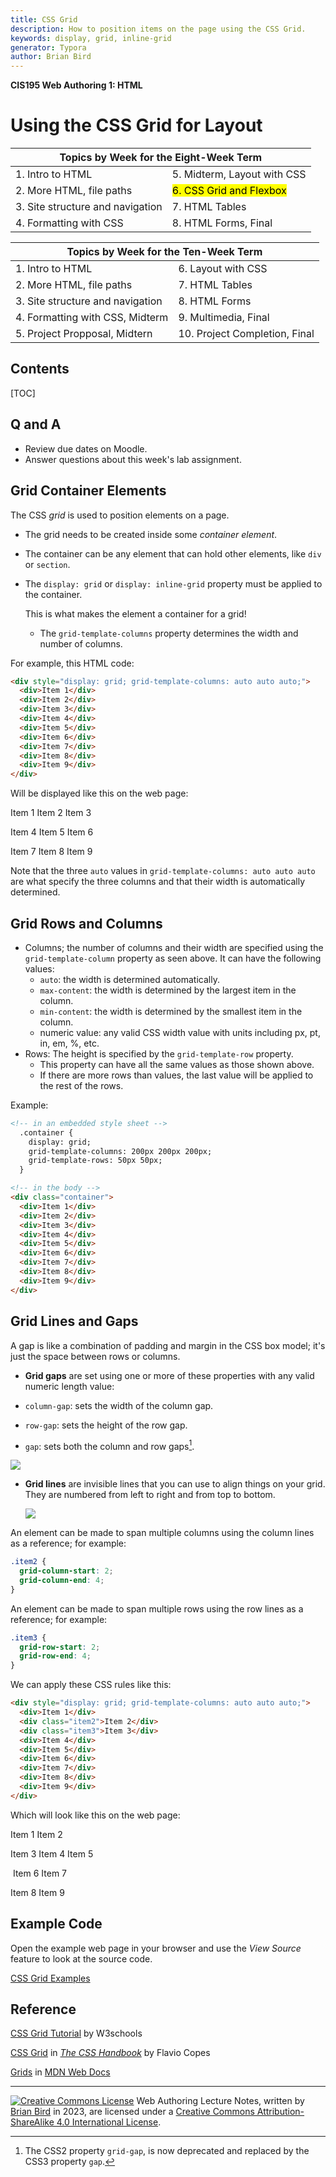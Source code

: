 ```yaml
---
title: CSS Grid
description: How to position items on the page using the CSS Grid. 
keywords: display, grid, inline-grid
generator: Typora
author: Brian Bird
---
```


**CIS195 Web Authoring 1: HTML**

<h1>Using the CSS Grid for Layout</h1>

<table>
  <thead>
    <tr>
      <th colspan="2">Topics by Week for the Eight-Week Term</th>
    </tr>
  </thead>
  <tbody>
    <tr>
      <td>1. Intro to HTML</td>
      <td>5. Midterm, Layout with CSS</td>
    </tr>
    <tr>
      <td>2. More HTML, file paths</td>
      <td><mark>6. CSS Grid and Flexbox</mark></td>
    </tr>
    <tr>
      <td>3. Site structure and navigation</td>
      <td>7. HTML Tables</td>
    </tr>
    <tr>
      <td>4. Formatting with CSS</td>
      <td>8. HTML Forms, Final</td>
    </tr>
  </tbody>
</table>



<table hidden>
  <thead>
    <tr>
      <th colspan="2">Topics by Week for the Ten-Week Term</th>
    </tr>
  </thead>
  <tbody>
    <tr>
      <td>1. Intro to HTML</td>
      <td>6. Layout with CSS</td>
    </tr>
    <tr>
      <td>2. More HTML, file paths</td>
      <td>7. HTML Tables</td>
    </tr>
    <tr>
      <td>3. Site structure and navigation</td>
      <td>8. HTML Forms</td>
    </tr>
    <tr>
      <td>4. Formatting with CSS, Midterm</td>
      <td>9. Multimedia, Final</td>
    </tr>
    <tr>
      <td>5. Project Propposal, Midtern</td>
      <td>10. Project Completion, Final</td>
    </tr>
  </tbody>
</table>
<h2>Contents</h2>

[TOC]

## Q and A

-   Review due dates on Moodle.
-   Answer questions about this week's lab assignment.

## Grid Container Elements

The CSS *grid* is used to position elements on a page. 

- The grid needs to be created inside some *container element*.  
- The container can be any element that can hold other elements, like `div` or  `section`.
- The `display: grid` or `display: inline-grid`  property must be applied to the container. 

  This is what makes the element a container for a grid!

  - The `grid-template-columns` property determines the width and number of columns.


For example, this HTML code:
```html
<div style="display: grid; grid-template-columns: auto auto auto;">
  <div>Item 1</div>
  <div>Item 2</div>
  <div>Item 3</div>  
  <div>Item 4</div>
  <div>Item 5</div>
  <div>Item 6</div>  
  <div>Item 7</div>
  <div>Item 8</div>
  <div>Item 9</div>  
</div>
```

Will be displayed like this on the web page:

Item 1						Item 2						Item 3  

Item 4						Item 5						Item 6  

Item 7						Item 8						Item 9  

Note that the three `auto` values in  `grid-template-columns: auto auto auto` are what specify the three columns and that their width is automatically determined.

## Grid Rows and Columns

- Columns; the number of columns and their width are specified using the `grid-template-column` property as seen above. It can have the following values:
  - `auto`:  the width is determined automatically.
  - `max-content`:  the width is determined by the largest item in the column.
  - `min-content`:  the width is determined by the smallest item in the column.
  - numeric value:  any valid CSS width value with units including px, pt, in, em, %, etc.
- Rows: The height is specified by the `grid-template-row` property.
  - This property can have all the same values as those shown above.
  - If there are more rows than values, the last value will be applied to the rest of the rows.

Example:

```html
<!-- in an embedded style sheet -->
  .container {
    display: grid; 
    grid-template-columns: 200px 200px 200px; 
    grid-template-rows: 50px 50px;
  }

<!-- in the body -->
<div class="container">
  <div>Item 1</div>
  <div>Item 2</div>
  <div>Item 3</div>  
  <div>Item 4</div>
  <div>Item 5</div>
  <div>Item 6</div>  
  <div>Item 7</div>
  <div>Item 8</div>
  <div>Item 9</div>  
</div>
```



## Grid Lines and Gaps

A gap is like a combination of padding and margin in the CSS box model; it's just the space between rows or columns. 

-  **Grid gaps** are set using one or more of these properties with any valid numeric length value:

  - `column-gap`: sets the width of the column gap.

  - `row-gap`: sets the height of the row gap.

  - `gap`: sets both the column and row gaps[^1].


![](Images/CSS_GirdGaps.png)

- **Grid lines** are invisible lines that you can use to align things on your grid. They are numbered from left to right and from top to bottom.

  ![](Images/CSS_GridLines.png)

An element can be made to span multiple columns using the column lines as a reference; for example:

  ```css
  .item2 {
    grid-column-start: 2;
    grid-column-end: 4;
  }
  ```

An element can be made to span multiple rows using the row lines as a reference; for example:

  ```CSS
  .item3 {
    grid-row-start: 2;
    grid-row-end: 4;
  }
  ```

We can apply these CSS rules like this:
```html
<div style="display: grid; grid-template-columns: auto auto auto;">
  <div>Item 1</div>
  <div class="item2">Item 2</div>
  <div class="item3">Item 3</div>  
  <div>Item 4</div>
  <div>Item 5</div>
  <div>Item 6</div>  
  <div>Item 7</div>
  <div>Item 8</div>
  <div>Item 9</div>  
</div>
```

Which will look like this on the web page:

Item 1						Item 2  

Item 3						Item 4						Item 5  

​									Item 6						Item 7

Item 8						Item 9  



## Example Code

Open the example web page in your browser and use the *View Source* feature to look at the source code.

[CSS Grid Examples](../Examples/LayoutDemos/cssGridExample.html)



## Reference

[CSS Grid Tutorial](https://www.w3schools.com/css/css_grid.asp) by W3schools  

[CSS Grid](https://flaviocopes.com/book/css/#31-css-grid) in [*The CSS Handbook*](https://flaviocopes.com/book/css/) by Flavio Copes

[Grids](https://developer.mozilla.org/en-US/docs/Learn/CSS/CSS_layout/Grids) in [MDN Web Docs](https://developer.mozilla.org/en-US/)



------

[![Creative Commons License](https://i.creativecommons.org/l/by-sa/4.0/88x31.png)](http://creativecommons.org/licenses/by-sa/4.0/) Web Authoring Lecture Notes, written by [Brian Bird](https://profbird.dev) in <time>2023</time>, are licensed under a [Creative Commons Attribution-ShareAlike 4.0 International License](http://creativecommons.org/licenses/by-sa/4.0/). 

[^1]: The CSS2 property `grid-gap`, is now deprecated and replaced by the CSS3 property `gap`.
